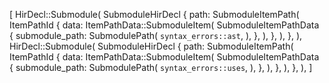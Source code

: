 [
    HirDecl::Submodule(
        SubmoduleHirDecl {
            path: SubmoduleItemPath(
                ItemPathId {
                    data: ItemPathData::SubmoduleItem(
                        SubmoduleItemPathData {
                            submodule_path: SubmodulePath(
                                `syntax_errors::ast`,
                            ),
                        },
                    ),
                },
            ),
        },
    ),
    HirDecl::Submodule(
        SubmoduleHirDecl {
            path: SubmoduleItemPath(
                ItemPathId {
                    data: ItemPathData::SubmoduleItem(
                        SubmoduleItemPathData {
                            submodule_path: SubmodulePath(
                                `syntax_errors::uses`,
                            ),
                        },
                    ),
                },
            ),
        },
    ),
]